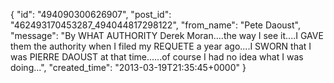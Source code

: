  {
   "id": "494090300626907",
   "post_id": "462493170453287_494044817298122",
   "from_name": "Pete Daoust",
   "message": "By WHAT AUTHORITY  Derek Moran....the way I see it....I GAVE them the authority when I filed my REQUETE a year ago....I SWORN that I was PIERRE DAOUST at that time......of course I had no idea what I was doing...",
   "created_time": "2013-03-19T21:35:45+0000"
 }
